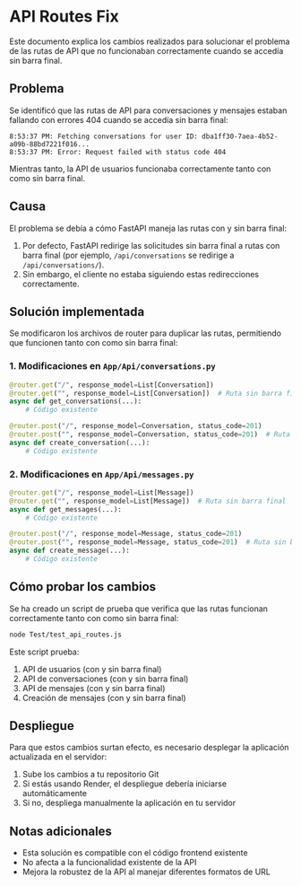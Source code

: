 # API Routes Fix

Este documento explica los cambios realizados para solucionar el problema de las rutas de API que no funcionaban correctamente cuando se accedía sin barra final.

## Problema

Se identificó que las rutas de API para conversaciones y mensajes estaban fallando con errores 404 cuando se accedía sin barra final:

```
8:53:37 PM: Fetching conversations for user ID: dba1ff30-7aea-4b52-a09b-88bd7221f016...
8:53:37 PM: Error: Request failed with status code 404
```

Mientras tanto, la API de usuarios funcionaba correctamente tanto con como sin barra final.

## Causa

El problema se debía a cómo FastAPI maneja las rutas con y sin barra final:

1. Por defecto, FastAPI redirige las solicitudes sin barra final a rutas con barra final (por ejemplo, `/api/conversations` se redirige a `/api/conversations/`).
2. Sin embargo, el cliente no estaba siguiendo estas redirecciones correctamente.

## Solución implementada

Se modificaron los archivos de router para duplicar las rutas, permitiendo que funcionen tanto con como sin barra final:

### 1. Modificaciones en `App/Api/conversations.py`

```python
@router.get("/", response_model=List[Conversation])
@router.get("", response_model=List[Conversation])  # Ruta sin barra final
async def get_conversations(...):
    # Código existente
```

```python
@router.post("/", response_model=Conversation, status_code=201)
@router.post("", response_model=Conversation, status_code=201)  # Ruta sin barra final
async def create_conversation(...):
    # Código existente
```

### 2. Modificaciones en `App/Api/messages.py`

```python
@router.get("/", response_model=List[Message])
@router.get("", response_model=List[Message])  # Ruta sin barra final
async def get_messages(...):
    # Código existente
```

```python
@router.post("/", response_model=Message, status_code=201)
@router.post("", response_model=Message, status_code=201)  # Ruta sin barra final
async def create_message(...):
    # Código existente
```

## Cómo probar los cambios

Se ha creado un script de prueba que verifica que las rutas funcionan correctamente tanto con como sin barra final:

```bash
node Test/test_api_routes.js
```

Este script prueba:
1. API de usuarios (con y sin barra final)
2. API de conversaciones (con y sin barra final)
3. API de mensajes (con y sin barra final)
4. Creación de mensajes (con y sin barra final)

## Despliegue

Para que estos cambios surtan efecto, es necesario desplegar la aplicación actualizada en el servidor:

1. Sube los cambios a tu repositorio Git
2. Si estás usando Render, el despliegue debería iniciarse automáticamente
3. Si no, despliega manualmente la aplicación en tu servidor

## Notas adicionales

- Esta solución es compatible con el código frontend existente
- No afecta a la funcionalidad existente de la API
- Mejora la robustez de la API al manejar diferentes formatos de URL

